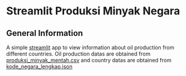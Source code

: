 # Streamlit Produksi Minyak Negara

## General Information
A simple [streamlit](https://streamlit.io) app to view information about oil production from different countries. Oil production datas are obtained from [produksi_minyak_mentah.csv](adamzainuri01/StreamlitProduksiMinyakNegara/produksi_minyak_mentah.csv) and country datas are obtained from [kode_negara_lengkap.json](adamzainuri01/StreamlitProduksiMinyakNegara/kode_negara_lengkap.json)
